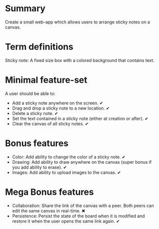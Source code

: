 # Summary

Create a small web-app which allows users to arrange sticky notes on a canvas.

# Term definitions

Sticky note: A fixed size box with a colored background that contains text.

# Minimal feature-set

A user should be able to:

- Add a sticky note anywhere on the screen. ✔
- Drag and drop a sticky note to a new location. ✔
- Delete a sticky note. ✔
- Set the text contained in a sticky note (either at creation or after). ✔
- Clear the canvas of all sticky notes. ✔

# Bonus features

- Color: Add ability to change the color of a sticky note. ✔
- Drawing: Add ability to draw anywhere on the canvas (super bonus if you add ability to erase). ✔
- Images: Add ability to upload images to the canvas. ✔

# Mega Bonus features

- Collaboration: Share the link of the canvas with a peer. Both peers can edit the same canvas in real-time. ✖
- Persistence: Persist the state of the board when it is modified and restore it when the user opens the same link again. ✔

